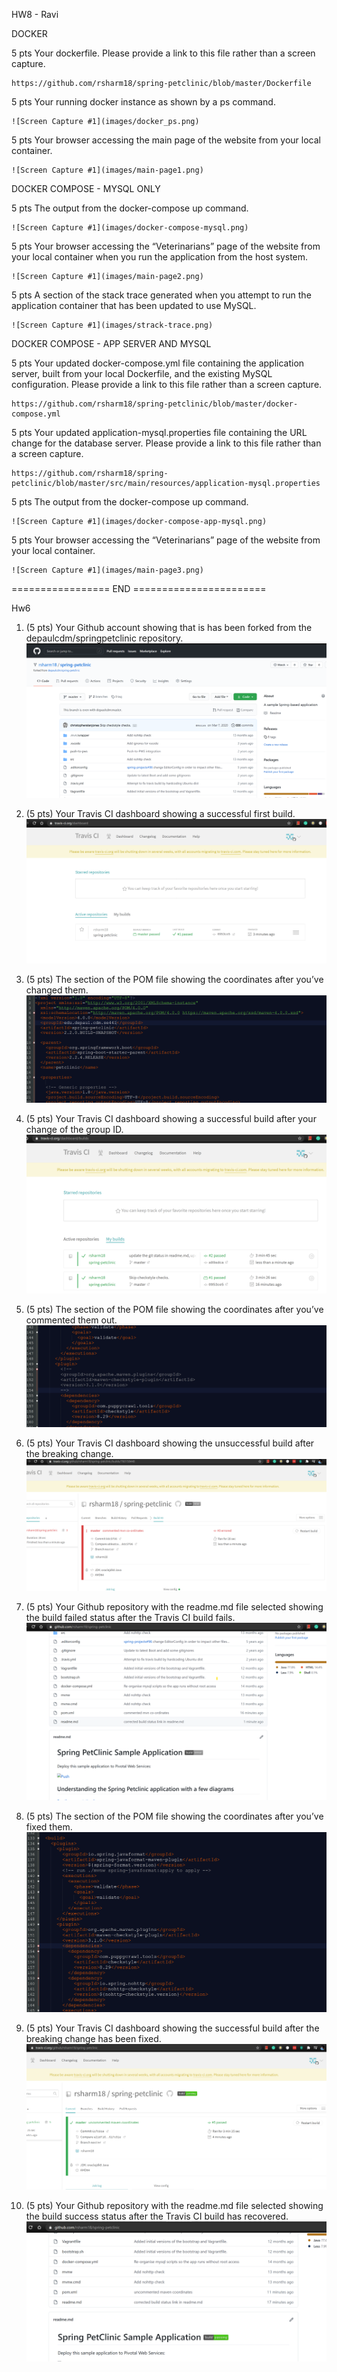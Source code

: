 HW8 - Ravi

DOCKER 

5 pts Your dockerfile. Please provide a link to this file rather than a screen capture.
	
	https://github.com/rsharm18/spring-petclinic/blob/master/Dockerfile
	
5 pts Your running docker instance as shown by a ps command. 
	
	![Screen Capture #1](images/docker_ps.png)

5 pts Your browser accessing the main page of the website from your local container. 
	
	![Screen Capture #1](images/main-page1.png)

DOCKER COMPOSE - MYSQL ONLY 

5 pts The output from the docker-compose up command. 
	
	![Screen Capture #1](images/docker-compose-mysql.png)

5 pts Your browser accessing the “Veterinarians” page of the website from your local container when you run the application from the host system. 

	![Screen Capture #1](images/main-page2.png)

5 pts A section of the stack trace generated when you attempt to run the application container that has been updated to use MySQL. 

	![Screen Capture #1](images/strack-trace.png)

DOCKER COMPOSE - APP SERVER AND MYSQL 

5 pts Your updated docker-compose.yml file containing the application server, built from your local Dockerfile, and the existing MySQL configuration. Please provide a link to this file rather than a screen capture.
	
	https://github.com/rsharm18/spring-petclinic/blob/master/docker-compose.yml
	
5 pts Your updated application-mysql.properties file containing the URL change for the database server. Please provide a link to this file rather than a screen capture. 
	
	https://github.com/rsharm18/spring-petclinic/blob/master/src/main/resources/application-mysql.properties
	
5 pts The output from the docker-compose up command. 

	![Screen Capture #1](images/docker-compose-app-mysql.png)
	
5 pts Your browser accessing the “Veterinarians” page of the website from your local container.

	![Screen Capture #1](images/main-page3.png)




================= END =======================

Hw6

1. (5 pts) Your Github account showing that is has been forked from the depaulcdm/springpetclinic repository.
	 ![Screen Capture #1](images/1_githb_forked.png)
	
2. (5 pts) Your Travis CI dashboard showing a successful first build.
	 ![Screen Capture #1](images/2_travis_success_build.png)
	
3. (5 pts) The section of the POM file showing the coordinates after you’ve changed them.
	 ![Screen Capture #1](images/3_pom_co0rdinate_updates.png)
	
4. (5 pts) Your Travis CI dashboard showing a successful build after your change of the group ID.
	 ![Screen Capture #1](images/4_travis_success_build.png)

5. (5 pts) The section of the POM file showing the coordinates after you’ve commented them out.
	 ![Screen Capture #1](images/5_pom_commented_mvn_coordinates.png)

6. (5 pts) Your Travis CI dashboard showing the unsuccessful build after the breaking change.
	 ![Screen Capture #1](images/6_travis_error_build.png)

7. (5 pts) Your Github repository with the readme.md file selected showing the build failed status after the Travis CI build fails.
	 ![Screen Capture #1](images/7_github_build_status.png)

8. (5 pts) The section of the POM file showing the coordinates after you’ve fixed them.
	 ![Screen Capture #1](images/8_pom_Uncommented_mvn_coordinates.png)

9. (5 pts) Your Travis CI dashboard showing the successful build after the breaking change has been fixed.
	 ![Screen Capture #1](images/9_travis_success_after_update.png)

10. (5 pts) Your Github repository with the readme.md file selected showing the build success status after the Travis CI build has recovered.
	 ![Screen Capture #1](images/10_git_readme_build_status_success.png)
